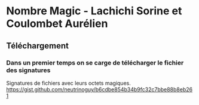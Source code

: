 # Nombre Magic - Lachichi Sorine et Coulombet Aurélien
## Téléchargement 
### Dans un premier temps on se carge de télécharger le fichier des signatures
Signatures de fichiers avec leurs octets magiques. 
https://gist.github.com/neutrinoguy/b6cdbe854b34b9fc32c7bbe88b8eb261



